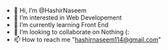 - 👋 Hi, I’m @HashirNaseem
- 👀 I’m interested in Web Developement
- 🌱 I’m currently learning Front End
- 💞️ I’m looking to collaborate on Nothing (:
- 📫 How to reach me "hashirnaseem114@gmail.com"

<!---
HashirNaseem/HashirNaseem is a ✨ special ✨ repository because its `README.md` (this file) appears on your GitHub profile.
You can click the Preview link to take a look at your changes.
--->
